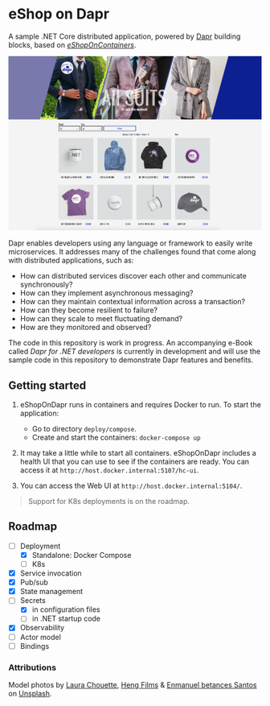# eShop on Dapr

A sample .NET Core distributed application, powered by [Dapr](https://dapr.io/) building blocks, based on *[eShopOnContainers](https://github.com/dotnet-architecture/eShopOnContainers)*. 

![eShopOnDapr](media/eshopondapr.png)

Dapr enables developers using any language or framework to easily write microservices. It addresses many of the challenges found that come along with distributed applications, such as:

- How can distributed services discover each other and communicate synchronously?
 - How can they implement asynchronous messaging? 
 - How can they maintain contextual information across a transaction?
 - How can they become resilient to failure?
 - How can they scale to meet fluctuating demand?
 - How are they monitored and observed?

The code in this repository is work in progress. An accompanying e-Book called *Dapr for .NET developers* is currently in development and will use the sample code in this repository to demonstrate Dapr features and benefits.

## Getting started

1. eShopOnDapr runs in containers and requires Docker to run. To start the application:
   - Go to directory `deploy/compose`.
   - Create and start the containers: `docker-compose up`

2. It may take a little while to start all containers. eShopOnDapr includes a health UI that you can use to see if the containers are ready. You can access it at `http://host.docker.internal:5107/hc-ui`.

3. You can access the Web UI at `http://host.docker.internal:5104/`.

> Support for K8s deployments is on the roadmap.

## Roadmap

- [ ] Deployment
  - [x] Standalone: Docker Compose
  - [ ] K8s
- [x] Service invocation
- [x] Pub/sub
- [x] State management
- [ ] Secrets
  - [x] in configuration files
  - [ ] in .NET startup code
- [x] Observability
- [ ] Actor model
- [ ] Bindings

### Attributions

Model photos by  [Laura Chouette](https://unsplash.com/@laurachouette?utm_source=unsplash&utm_medium=referral&utm_content=creditCopyText), [Heng Films](https://unsplash.com/@hengfilms?utm_source=unsplash&utm_medium=referral&utm_content=creditCopyText) & [Enmanuel betances Santos](https://unsplash.com/@enmanuelbs?utm_source=unsplash&utm_medium=referral&utm_content=creditCopyText) on  [Unsplash](https://unsplash.com/photos/HqtYwlY9dxs?utm_source=unsplash&utm_medium=referral&utm_content=creditCopyText).

